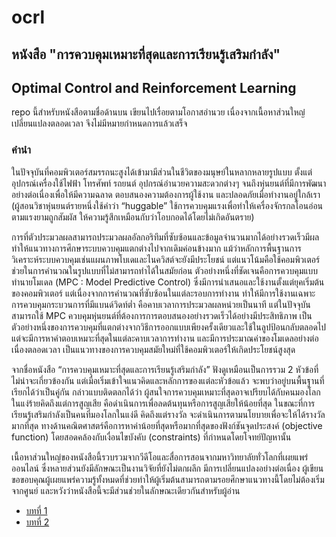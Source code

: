 # ocrl
## หนังสือ "การควบคุมเหมาะที่สุดและการเรียนรู้เสริมกำลัง"
## Optimal Control and Reinforcement Learning

repo นี้สำหรับหนังสือตามชื่อด้านบน เขียนไปเรื่อยตามโอกาสอำนวย เนื่องจากเนื้อหาส่วนใหญ๋เปลี่ยนแปลงตลอดเวลา จึงไม่มีหมายกำหนดการแล้วเสร็จ 

### คำนำ

ในปัจจุบันที่คอมพิวเตอร์สมรรถนะสูงได้เข้ามามีส่วนในชีวิตของมนุษย์ในหลากหลายรูปแบบ ตั้งแต่อุปกรณ์เครื่องใช้ไฟฟ้า โทรศัพท์ รถยนต์ อุปกรณ์อำนวยความสะดวกต่างๆ จนถึงหุ่นยนต์ที่มีการพัฒนาอย่างต่อเนื่องเพื่อให้มีความฉลาด ตอบสนองความต้องการผู้ใช้งาน และปลอดภัยเมื่อทำงานอยู่ใกล้เรา (ผู้สอนวิชาหุ่นยนต์รายหนึ่งใช้คำว่า “huggable” ใช้การควบคุมแรงเพื่อทำให้เครื่องจักรกลโอนอ่อนตามแรงยามถูกสัมผัส ให้ความรู้สึกเหมือนกับว่าโอบกอดได้โดยไม่เกิดอันตราย) 
 
การที่ตัวประมวลผลสามารถประมวลผลอัลกอริทึมที่ซับซ้อนและข้อมูลจำนวนมากได้อย่างรวดเร็วมีผลทำให้แนวทางการศึกษาระบบควบคุมแตกต่างไปจากเดิมค่อนข้างมาก แม้ว่าหลักการพื้นฐานการวิเคราะห์ระบบควบคุมเช่นแผนภาพโบเดและไนควิสต์จะยังมีประโยชน์ แต่แนวโน้มคือใช้คอมพิวเตอร์ช่วยในการคำนวณในรูปแบบที่ไม่สามารถทำได้ในสมัยก่อน ตัวอย่างหนึ่งที่ชัดเจนคือการควบคุมแบบทำนายโมเดล (MPC : Model Predictive Control) ซึ่งมีการนำเสนอและใช้งานตั้งแต่ยุคเริ่มต้นของคอมพิวเตอร์ แต่เนื่องจากการคำนวณที่ซับซ้อนในแต่ละรอบการทำงาน ทำให้มีการใช้งานเฉพาะการควบคุมกระบวนการที่มีแบนด์วิดท์ต่ำ คือคาบเวลาการประมวลผลหน่วยเป็นนาที แต่ในปัจจุบันสามารถใช้ MPC ควบคุมหุ่นยนต์ที่ต้องการการตอบสนองอย่างรวดเร็วได้อย่างมีประสิทธิภาพ เป็นตัวอย่างหนึ่งของการควบคุมที่แตกต่างจากวิธีการออกแบบเพียงครั้งเดียวและใช้ในลูปป้อนกลับตลอดไป แต่จะมีการหาคำตอบเหมาะที่สุดในแต่ละคาบเวลาการทำงาน และมีการประมาณค่าของโมเดลอย่างต่อเนื่องตลอดเวลา เป็นแนวทางของการควบคุมสมัยใหม่ที่ใช้คอมพิวเตอร์ให้เกิดประโยชน์สูงสุด

จากชื่อหนังสือ “การควบคุมเหมาะที่สุดและการเรียนรู้เสริมกำลัง” ฟังดูเหมือนเป็นการรวม 2 หัวข้อที่ไม่น่าจะเกี่ยวข้องกัน แต่เมื่อเริ่มเข้าใจแนวคิดและหลักการของแต่ละหัวข้อแล้ว จะพบว่าอยู่บนพื้นฐานที่เรียกได้ว่าเป็นคู่กัน กล่าวแบบติดตลกได้ว่า ผู้สนใจการควบคุมเหมาะที่สุดอาจเปรียบได้กับคนมองโลกในแง่ร้ายคิดถึงแต่การสูญเสีย คือดำเนินการเพื่อลดต้นทุนหรือการสูญเสียให้น้อยที่สุด ในขณะที่การเรียนรู้เสริมกำลังเป็นคนที่มองโลกในแง่ดี คิดถึงแต่รางวัล จะดำเนินการตามนโยบายเพื่อจะให้ได้รางวัลมากที่สุด ทางด้านคณิตศาสตร์คือการหาค่าน้อยที่สุดหรือมากที่สุดของฟังก์ชันจุดประสงค์ (objective function) โดยสอดคล้องกับเงื่อนไขบังคับ (constraints) ที่กำหนดโดยโจทย์ปัญหานั้น 

เนื้อหาส่วนใหญ่ของหนังสือนี้รวบรวมจากวีดีโอและสื่อการสอนจากมหาวิทยาลัยทั่วโลกที่เผยแพร่ออนไลน์ ซึ่งหลายส่วนยังมีลักษณะเป็นงานวิจัยที่ยังไม่ตกผลึก มีการเปลี่ยนแปลงอย่างต่อเนื่อง ผู้เขียนขอขอบคุณผู้เผยแพร่ความรู้ทั้งหมดที่ช่วยทำให้ผู้เริ่มต้นสามารถตามรอยศึกษาแนวทางนี้โดยไม่ต้องเริ่มจากศูนย์ และหวังว่าหนังสือนี้จะมีส่วนช่วยในลักษณะเดียวกันสำหรับผู้อ่าน 

* [บทที่ 1](/doc/chapter1_wip.pdf)
* [บทที่ 2](/doc/chapter2_wip.pdf)
